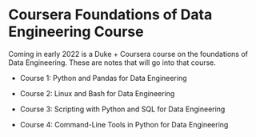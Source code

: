 # Coursera Foundations of Data Engineering Course

Coming in early 2022 is a Duke + Coursera course on the foundations of Data Engineering.  These are notes that will go into that course.

* Course 1:  Python and Pandas for Data Engineering

* Course 2:  Linux and Bash for Data Engineering

* Course 3:  Scripting with Python and SQL for Data Engineering

* Course 4:  Command-Line Tools in Python for Data Engineering